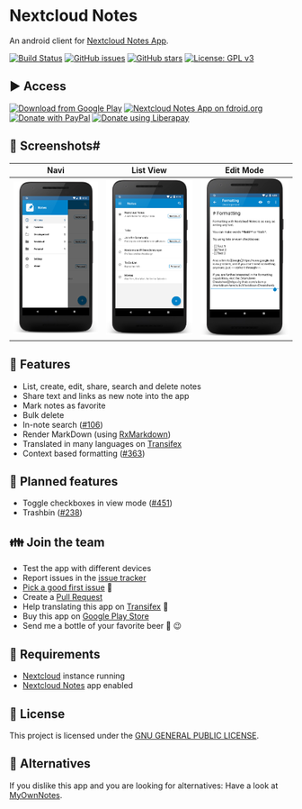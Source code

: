 # Nextcloud Notes
An android client for [Nextcloud Notes App](https://github.com/nextcloud/notes/).

[![Build Status](https://travis-ci.org/stefan-niedermann/nextcloud-notes.svg?branch=master)](https://travis-ci.org/stefan-niedermann/nextcloud-notes)
[![GitHub issues](https://img.shields.io/github/issues/stefan-niedermann/nextcloud-notes.svg)](https://github.com/stefan-niedermann/nextcloud-notes/issues)
[![GitHub stars](https://img.shields.io/github/stars/stefan-niedermann/nextcloud-notes.svg)](https://github.com/stefan-niedermann/nextcloud-notes/stargazers)
[![License: GPL v3](https://img.shields.io/badge/License-GPL%20v3-blue.svg)](https://www.gnu.org/licenses/gpl-3.0)

## :arrow_forward: Access

[![Download from Google Play](https://play.google.com/intl/en_us/badges/images/badge_new.png)](https://play.google.com/store/apps/details?id=it.niedermann.owncloud.notes)
[![Nextcloud Notes App on fdroid.org](https://camo.githubusercontent.com/7df0eafa4433fa4919a56f87c3d99cf81b68d01c/68747470733a2f2f662d64726f69642e6f72672f77696b692f696d616765732f632f63342f462d44726f69642d627574746f6e5f617661696c61626c652d6f6e2e706e67)](https://f-droid.org/repository/browse/?fdid=it.niedermann.owncloud.notes)
[![Donate with PayPal](https://raw.githubusercontent.com/stefan-niedermann/paypal-donate-button/master/paypal-donate-button.png)](https://www.paypal.com/cgi-bin/webscr?cmd=_s-xclick&hosted_button_id=K7HVLE6J7SXXA)
[![Donate using Liberapay](https://liberapay.com/assets/widgets/donate.svg)](https://liberapay.com/stefan-niedermann/donate)

## :eyes: Screenshots#

| Navi | List View | Edit Mode |
| :--: | :--: | :--: |
| ![Screenshot of categories in sidebar](/fastlane/metadata/android/en-US/images/phoneScreenshots/5.png) | ![Screenshot of list view](/fastlane/metadata/android/en-US/images/phoneScreenshots/1.png) | ![Screenshot of edit view](/fastlane/metadata/android/en-US/images/phoneScreenshots/2.png) |

## :rocket: Features
* List, create, edit, share, search and delete notes
* Share text and links as new note into the app
* Mark notes as favorite
* Bulk delete
* In-note search ([#106](https://github.com/stefan-niedermann/nextcloud-notes/issues/106))
* Render MarkDown (using [RxMarkdown](https://github.com/yydcdut/RxMarkdown))
* Translated in many languages on [Transifex](https://www.transifex.com/nextcloud/nextcloud/android-notes/)
* Context based formatting ([#363](https://github.com/stefan-niedermann/nextcloud-notes/issues/363))

## :checkered_flag: Planned features
* Toggle checkboxes in view mode ([#451](https://github.com/stefan-niedermann/nextcloud-notes/issues/451))
* Trashbin ([#238](https://github.com/stefan-niedermann/nextcloud-notes/issues/238))

## :family: Join the team
* Test the app with different devices
* Report issues in the [issue tracker](https://github.com/stefan-niedermann/nextcloud-notes/issues)
* [Pick a good first issue](https://github.com/nextcloud/server/labels/good%20first%20issue) :notebook:
* Create a [Pull Request](https://opensource.guide/how-to-contribute/#opening-a-pull-request)
* Help translating this app on [Transifex](https://www.transifex.com/nextcloud/nextcloud/android-notes/) :flags:
* Buy this app on [Google Play Store](https://play.google.com/store/apps/details?id=it.niedermann.owncloud.notes)
* Send me a bottle of your favorite beer :beers: :wink:

## :link: Requirements
* [Nextcloud](https://nextcloud.com/) instance running
* [Nextcloud Notes](https://github.com/nextcloud/notes) app enabled

## :notebook: License
This project is licensed under the [GNU GENERAL PUBLIC LICENSE](/LICENSE).

## :twisted_rightwards_arrows: Alternatives
If you dislike this app and you are looking for alternatives: Have a look at [MyOwnNotes](https://github.com/aykit/MyOwnNotes).
